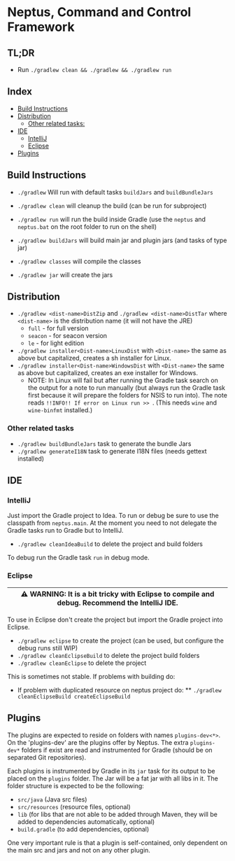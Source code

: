 # Neptus, Command and Control Framework

## TL;DR

* Run `./gradlew clean && ./gradlew && ./gradlew run`

## Index
  * [Build Instructions](#build-instructions)
  * [Distribution](#distribution)
      + [Other related tasks:](#other-related-tasks)
  * [IDE](#ide)
      + [IntelliJ](#intellij)
      + [Eclipse](#eclipse)
  * [Plugins](#plugins)

## Build Instructions

* `./gradlew` Will run with default tasks `buildJars` and `buildBundleJars`
* `./gradlew clean` will cleanup the build (can be run for subproject)
* `./gradlew run` will run the build inside Gradle (use the `neptus` and `neptus.bat` 
  on the root folder to run on the shell)

* `./gradlew buildJars` will build main jar and plugin jars (and tasks of type jar)
* `./gradlew classes` will compile the classes
* `./gradlew jar` will create the jars

## Distribution

* `./gradlew <dist-name>DistZip` and `./gradlew <dist-name>DistTar` where `<dist-name>`
  is the distribution name (it will not have the JRE)
  * `full` - for full version
  * `seacon` - for seacon version
  * `le` - for light edition
* `./gradlew installer<Dist-name>LinuxDist` with `<Dist-name>` the same as above but
  capitalized, creates a sh installer for Linux.
* `./gradlew installer<Dist-name>WindowsDist` with `<Dist-name>` the same as above but
  capitalized, creates an exe installer for Windows.
  * NOTE: In Linux will fail but after running the Gradle task search on the output
    for a note to run manually (but always run the Gradle task first because it will
    prepare the folders for NSIS to run into). The note reads `!!INFO!! If error on
    Linux run >> `. (This needs `wine` and `wine-binfmt` installed.)

### Other related tasks

* `./gradlew buildBundleJars` task to generate the bundle Jars
* `./gradlew generateI18N` task to generate I18N files (needs gettext installed)

## IDE

### IntelliJ

Just import the Gradle project to Idea. To run or debug be sure to use the classpath from
`neptus.main`. At the moment you need to not delegate the Gradle tasks run to Gradle but
to IntelliJ.

* `./gradlew cleanIdeaBuild` to delete the project and build folders

To debug run the Gradle task `run` in debug mode.

### Eclipse

| :warning: WARNING: It is a bit tricky with Eclipse to compile and debug. Recommend the IntelliJ IDE. |
| --- |

To use in Eclipse don't create the project but import the Gradle project into Eclipse.

* `./gradlew eclipse` to create the project (can be used, but configure the debug runs still WIP)
* `./gradlew cleanEclipseBuild` to delete the project build folders
* `./gradlew cleanEclipse` to delete the project

This is sometimes not stable. If problems with building do:

* If problem with duplicated resource on neptus project do:
    ** `./gradlew cleanEclipseBuild createEclipseBuild`

## Plugins

The plugins are expected to reside on folders with names `plugins-dev<*>`. On the 'plugins-dev'
are the plugins offer by Neptus. The extra `plugins-dev*` folders if exist are read and
instrumented for Gradle (should be on separated Git repositories).

Each plugins is instrumented by Gradle in its `jar` task for its output to be placed on the
`plugins` folder. The Jar will be a fat jar with all libs in it. The folder structure is
expected to be the following:

* `src/java` (Java src files)
* `src/resources` (resource files, optional)
* `lib` (for libs that are not able to be added through Maven, they will be added to
  dependencies automatically, optional)
* `build.gradle` (to add dependencies, optional)

One very important rule is that a plugin is self-contained, only dependent on the main src
and jars and not on any other plugin.
